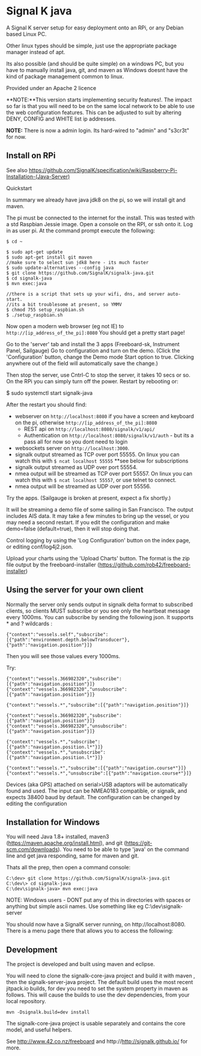 Signal K java
=================================================

A Signal K server setup for easy deployment onto an RPi, or any Debian based Linux PC. 

Other linux types should be simple, just use the appropriate package manager instead of apt.

Its also possible (and should be quite simple) on a windows PC, but you have to manually install java, git, and maven as Windows doesnt have the kind of package management common to linux.

Provided under an Apache 2 licence

**NOTE:**This version starts implementing security features!. The impact so far is that you will need to be on the same local network to be able to use the web configuration features. This can be adjusted to suit by altering DENY, CONFIG and WHITE list ip addresses.

**NOTE:** There is now a admin login. Its hard-wired to "admin" and "s3cr3t" for now.

Install on RPi
--------------
See also https://github.com/SignalK/specification/wiki/Raspberry-Pi-Installation-(Java-Server)

Quickstart

In summary we already have java jdk8 on the pi, so we will install  git and maven.

The pi must be connected to the internet for the install. This was tested with a std Raspbian Jessie image.
Open a console on the RPI, or ssh onto it. Log in as user pi. At the command prompt execute the following:

```shell
$ cd ~

$ sudo apt-get update
$ sudo apt-get install git maven
//make sure to select sun jdk8 here - its much faster
$ sudo update-alternatives --config java
$ git clone https://github.com/SignalK/signalk-java.git
$ cd signalk-java
$ mvn exec:java

//there is a script that sets up your wifi, dns, and server auto-start.
//its a bit troublesome at present, so YMMV
$ chmod 755 setup_raspbian.sh
$ ./setup_raspbian.sh
```
Now open a modern web browser (eg not IE) to `http://[ip_address_of_the_pi]:8080`
You should get a pretty start page! 

Go to the 'server' tab and install the 3 apps (Freeboard-sk, Instrument Panel, Sailgauge)
Go to configuration and turn on the demo. (Click the 'Configuration' button, change the Demo mode Start option to true. Clicking anywhere out of the field will automatically save the change.)

Then stop the server, use Cntrl-C to stop the server, it takes 10 secs or so. On the RPi you can simply turn off the power.
Restart by rebooting or:

$ sudo systemctl start signalk-java

After the restart you should find:
* webserver on `http://localhost:8080` if you have a screen and keyboard on the pi, otherwise `http://[ip_address_of_the_pi]:8080` 
	* REST api on `http://localhost:8080/signalk/v1/api/`
	* Authentication on `http://localhost:8080/signalk/v1/auth` - but its a pass all for now so you dont need to login
* websockets server on `http://localhost:3000`. 
* signalk output streamed as TCP over port 55555. On linux you can watch this with `$ ncat localhost 55555` **see below for subscriptions
* signalk output streamed as UDP over port 55554.
* nmea output will be streamed as TCP over port 55557. On linux you can watch this with `$ ncat localhost 55557`, or use telnet to connect.
* nmea output will be streamed as UDP over port 55556.

Try the apps. (Sailgauge is broken at present, expect a fix shortly.)

It will be streaming a demo file of some sailing in San Francisco. The output includes AIS data.  It may take a few minutes to bring up the vessel, or you may need a second restart. If you edit the configuration and make demo=false (default=true), then it will stop doing that.

Control logging by using the 'Log Configuration' button on the index page, or editing conf/log4j2.json. 

Upload your charts using the 'Upload Charts' button. The format is the zip file output by the freeboard-installer (https://github.com/rob42/freeboard-installer)



Using the server for your own client
------------------------------------

Normally the server only sends output in signalk delta format to subscribed clients, so clients MUST subscribe or you see only the heartbeat message every 1000ms.
You can subscribe by sending the following json. It supports * and ? wildcards :
```
{"context":"vessels.self","subscribe":[{"path":"environment.depth.belowTransducer"},{"path":"navigation.position"}]}
``` 
Then you will see those values every 1000ms.

Try:
```
{"context":"vessels.366982320","subscribe":[{"path":"navigation.position"}]}
{"context":"vessels.366982320","unsubscribe":[{"path":"navigation.position"}]}

{"context":"vessels.*","subscribe":[{"path":"navigation.position"}]}

{"context":"vessels.366982320","subscribe":[{"path":"navigation.position"}]}
{"context":"vessels.366982320","unsubscribe":[{"path":"navigation.position"}]}

{"context":"vessels.*","subscribe":[{"path":"navigation.position.l*"}]}
{"context":"vessels.*","unsubscribe":[{"path":"navigation.position.l*"}]}

{"context":"vessels.*","subscribe":[{"path":"navigation.course*"}]}
{"context":"vessels.*","unsubscribe":[{"path":"navigation.course*"}]}

``` 

Devices (aka GPS) attached on serial>USB adaptors will be automatically found and used. The input can be NMEA0183 compatible, or signalk, and expects 38400 baud by default. The configuration can be changed by editing the configuration


Installation for Windows
------------------------

You will need Java 1.8+ installed, maven3 (https://maven.apache.org/install.html), and git (https://git-scm.com/downloads). 
You need to be able to type 'java' on the command line and get java responding, same for maven and git.

Thats all the prep, then open a command console:
```
C:\dev> git clone https://github.com/SignalK/signalk-java.git
C:\dev\> cd signalk-java
C:\dev\signalk-java> mvn exec:java
```

NOTE: Windows users - DONT put any of this in directories with spaces or anything but simple ascii names. Use something like eg C:\dev\signalk-server

You should now have a SignalK server running, on http://localhost:8080. There is a menu page there that allows you to access the following:

Development
-----------
The project is developed and built using maven and eclipse. 

You will need to clone the signalk-core-java project and build it with maven , then the signalk-server-java project. The default build uses the most recent jitpack.io builds, for dev you need to set the system property in maven as follows. This will cause the builds to use the dev dependencies, from your local repository.

```
mvn -Dsignalk.build=dev install
```

The signalk-core-java project is usable separately and contains the core model, and useful helpers.


See http://www.42.co.nz/freeboard and http://http://signalk.github.io/ for more.
